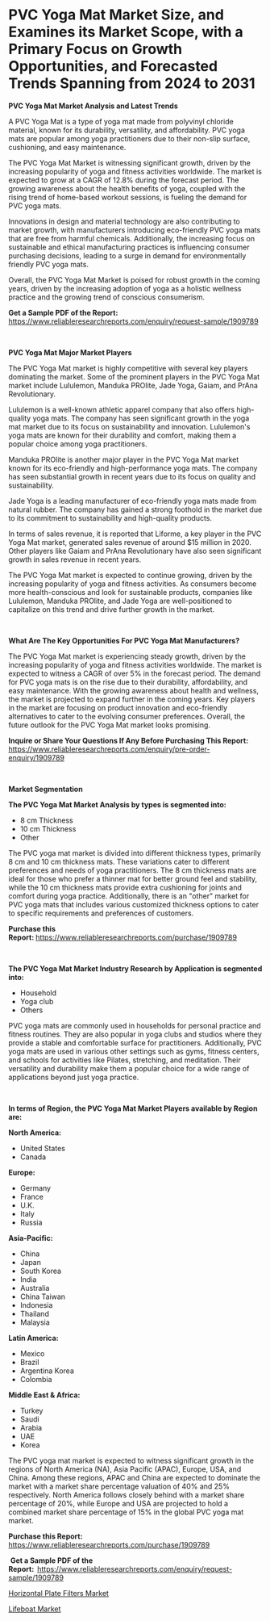 <p><h1>PVC Yoga Mat Market Size, and Examines its Market Scope, with a Primary Focus on Growth Opportunities, and Forecasted Trends Spanning from 2024 to 2031</h1></p><p><strong>PVC Yoga Mat Market Analysis and Latest Trends</strong></p>
<p><p>A PVC Yoga Mat is a type of yoga mat made from polyvinyl chloride material, known for its durability, versatility, and affordability. PVC yoga mats are popular among yoga practitioners due to their non-slip surface, cushioning, and easy maintenance.</p><p>The PVC Yoga Mat Market is witnessing significant growth, driven by the increasing popularity of yoga and fitness activities worldwide. The market is expected to grow at a CAGR of 12.8% during the forecast period. The growing awareness about the health benefits of yoga, coupled with the rising trend of home-based workout sessions, is fueling the demand for PVC yoga mats.</p><p>Innovations in design and material technology are also contributing to market growth, with manufacturers introducing eco-friendly PVC yoga mats that are free from harmful chemicals. Additionally, the increasing focus on sustainable and ethical manufacturing practices is influencing consumer purchasing decisions, leading to a surge in demand for environmentally friendly PVC yoga mats.</p><p>Overall, the PVC Yoga Mat Market is poised for robust growth in the coming years, driven by the increasing adoption of yoga as a holistic wellness practice and the growing trend of conscious consumerism.</p></p>
<p><strong>Get a Sample PDF of the Report:&nbsp;</strong> <a href="https://www.reliableresearchreports.com/enquiry/request-sample/1909789">https://www.reliableresearchreports.com/enquiry/request-sample/1909789</a></p>
<p>&nbsp;</p>
<p><strong>PVC Yoga Mat Major Market Players</strong></p>
<p><p>The PVC Yoga Mat market is highly competitive with several key players dominating the market. Some of the prominent players in the PVC Yoga Mat market include Lululemon, Manduka PROlite, Jade Yoga, Gaiam, and PrAna Revolutionary.</p><p>Lululemon is a well-known athletic apparel company that also offers high-quality yoga mats. The company has seen significant growth in the yoga mat market due to its focus on sustainability and innovation. Lululemon's yoga mats are known for their durability and comfort, making them a popular choice among yoga practitioners.</p><p>Manduka PROlite is another major player in the PVC Yoga Mat market known for its eco-friendly and high-performance yoga mats. The company has seen substantial growth in recent years due to its focus on quality and sustainability.</p><p>Jade Yoga is a leading manufacturer of eco-friendly yoga mats made from natural rubber. The company has gained a strong foothold in the market due to its commitment to sustainability and high-quality products.</p><p>In terms of sales revenue, it is reported that Liforme, a key player in the PVC Yoga Mat market, generated sales revenue of around $15 million in 2020. Other players like Gaiam and PrAna Revolutionary have also seen significant growth in sales revenue in recent years.</p><p>The PVC Yoga Mat market is expected to continue growing, driven by the increasing popularity of yoga and fitness activities. As consumers become more health-conscious and look for sustainable products, companies like Lululemon, Manduka PROlite, and Jade Yoga are well-positioned to capitalize on this trend and drive further growth in the market.</p></p>
<p>&nbsp;</p>
<p><strong>What Are The Key Opportunities For PVC Yoga Mat Manufacturers?</strong></p>
<p><p>The PVC Yoga Mat market is experiencing steady growth, driven by the increasing popularity of yoga and fitness activities worldwide. The market is expected to witness a CAGR of over 5% in the forecast period. The demand for PVC yoga mats is on the rise due to their durability, affordability, and easy maintenance. With the growing awareness about health and wellness, the market is projected to expand further in the coming years. Key players in the market are focusing on product innovation and eco-friendly alternatives to cater to the evolving consumer preferences. Overall, the future outlook for the PVC Yoga Mat market looks promising.</p></p>
<p><strong>Inquire or Share Your Questions If Any Before Purchasing This Report:</strong> <a href="https://www.reliableresearchreports.com/enquiry/pre-order-enquiry/1909789">https://www.reliableresearchreports.com/enquiry/pre-order-enquiry/1909789</a></p>
<p>&nbsp;</p>
<p><strong>Market Segmentation</strong></p>
<p><strong>The PVC Yoga Mat Market Analysis by types is segmented into:</strong></p>
<p><ul><li>8 cm Thickness</li><li>10 cm Thickness</li><li>Other</li></ul></p>
<p><p>The PVC yoga mat market is divided into different thickness types, primarily 8 cm and 10 cm thickness mats. These variations cater to different preferences and needs of yoga practitioners. The 8 cm thickness mats are ideal for those who prefer a thinner mat for better ground feel and stability, while the 10 cm thickness mats provide extra cushioning for joints and comfort during yoga practice. Additionally, there is an "other" market for PVC yoga mats that includes various customized thickness options to cater to specific requirements and preferences of customers.</p></p>
<p><strong>Purchase this Report:&nbsp;</strong><a href="https://www.reliableresearchreports.com/purchase/1909789">https://www.reliableresearchreports.com/purchase/1909789</a></p>
<p>&nbsp;</p>
<p><strong>The PVC Yoga Mat Market Industry Research by Application is segmented into:</strong></p>
<p><ul><li>Household</li><li>Yoga club</li><li>Others</li></ul></p>
<p><p>PVC yoga mats are commonly used in households for personal practice and fitness routines. They are also popular in yoga clubs and studios where they provide a stable and comfortable surface for practitioners. Additionally, PVC yoga mats are used in various other settings such as gyms, fitness centers, and schools for activities like Pilates, stretching, and meditation. Their versatility and durability make them a popular choice for a wide range of applications beyond just yoga practice.</p></p>
<p>&nbsp;</p>
<p><strong>In terms of Region, the PVC Yoga Mat Market Players available by Region are:</strong></p>
<p>
    <p> <strong> North America: </strong>
        <ul>
            <li>United States</li>
            <li>Canada</li>
        </ul>
        </p> 
    <p> <strong> Europe: </strong>
        <ul>
            <li>Germany</li>
            <li>France</li>
            <li>U.K.</li>
            <li>Italy</li>
            <li>Russia</li>
        </ul>
        </p> 
    <p> <strong> Asia-Pacific: </strong>
        <ul>
            <li>China</li>
            <li>Japan</li>
            <li>South Korea</li>
            <li>India</li>
            <li>Australia</li>
            <li>China Taiwan</li>
            <li>Indonesia</li>
            <li>Thailand</li>
            <li>Malaysia</li>
        </ul>
        </p> 
    <p> <strong> Latin America: </strong>
        <ul>
            <li>Mexico</li>
            <li>Brazil</li>
            <li>Argentina Korea</li>
            <li>Colombia</li>
        </ul>
        </p> 
    <p> <strong> Middle East & Africa: </strong>
        <ul>
            <li>Turkey</li>
            <li>Saudi</li>
            <li>Arabia</li>
            <li>UAE</li>
            <li>Korea</li>
        </ul>
    </p>
    </p>
<p><p>The PVC yoga mat market is expected to witness significant growth in the regions of North America (NA), Asia Pacific (APAC), Europe, USA, and China. Among these regions, APAC and China are expected to dominate the market with a market share percentage valuation of 40% and 25% respectively. North America follows closely behind with a market share percentage of 20%, while Europe and USA are projected to hold a combined market share percentage of 15% in the global PVC yoga mat market.</p></p>
<p><strong>Purchase this Report: </strong><a href="https://www.reliableresearchreports.com/purchase/1909789">https://www.reliableresearchreports.com/purchase/1909789</a></p>
<p>&nbsp;<strong>Get a Sample PDF of the Report:&nbsp;&nbsp;</strong><a href="https://www.reliableresearchreports.com/enquiry/request-sample/1909789">https://www.reliableresearchreports.com/enquiry/request-sample/1909789</a></p>
<p><strong></strong></p>
<p><p><a href="https://view.publitas.com/reportprime-1/horizontal-plate-filters-market-size-and-growth-market-segmentation-regional-and-country-breakdowns-and-market-trends-for-period-from-2024-2031/">Horizontal Plate Filters Market</a></p><p><a href="https://cute-banjo-8ca.notion.site/Lifeboat-Market-Furnish-Information-about-Market-Size-Market-Share-Market-Dynamics-and-Projection-f8c69add4143426a804b2cead5b41fae">Lifeboat Market</a></p></p>